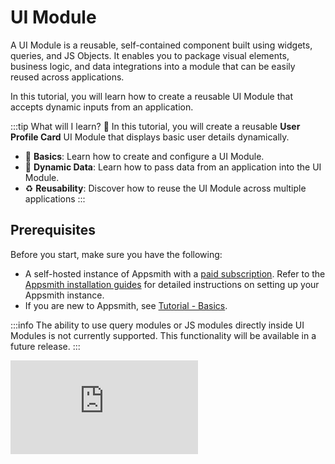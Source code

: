 # UI Module 


A UI Module is a reusable, self-contained component built using widgets, queries, and JS Objects.
It enables you to package visual elements, business logic, and data integrations into a module that can be easily reused across applications.

In this tutorial, you will learn how to create a reusable UI Module that accepts dynamic inputs from an application.


:::tip What will I learn? 📝
In this tutorial, you will create a reusable **User Profile Card** UI Module that displays basic user details dynamically.

- 🔧 **Basics**: Learn how to create and configure a UI Module.
- 🔄 **Dynamic Data**: Learn how to pass data from an application into the UI Module.
- ♻️ **Reusability**: Discover how to reuse the UI Module across multiple applications
:::



## Prerequisites

Before you start, make sure you have the following:

* A self-hosted instance of Appsmith with a [paid subscription](https://www.appsmith.com/pricing). Refer to the [Appsmith installation guides](/getting-started/setup/installation-guides) for detailed instructions on setting up your Appsmith instance.
* If you are new to Appsmith, see [Tutorial - Basics](/getting-started/tutorials/start-building).




:::info
The ability to use query modules or JS modules directly inside UI Modules is not currently supported. This functionality will be available in a future release.
:::

<div style={{ position: "relative", paddingBottom: "calc(50.52% + 41px)", height: 0, width: "100%" }}>
  <iframe
    src="https://demo.arcade.software/KHcwNrupekXborH0Hw4Z?embed"
    frameBorder="0"
    loading="lazy"
    webkitAllowFullScreen
    mozAllowFullScreen
    allowFullScreen
    allow="fullscreen"
    style={{ position: "absolute", top: 0, left: 0, width: "100%", height: "100%" }}
    title="Appsmith | Connect Data"
  />
</div>


1. Open your workspace and click **Create New** in the top-right corner. Select **Package** and choose **UI Package** as the package type.

<dd>

A UI Package is a collection of UI Modules that contain reusable widgets, queries, and JS Objects. These modules can be dynamically configured and reused across multiple applications within the same workspace.

</dd>

2. Click on the **Module Container**. The module container represents the overall layout for the UI Module, where you define inputs and configure widgets.


3. From the right-side property pane of the Module Container, you can configure **Inputs**. 


<dd>

Inputs allow you to dynamically set widget values inside the module.
These values are passed from the application into the UI Module at runtime.

Create the following inputs for the module:

| Input Name  | Purpose                         |
| ----------- | ------------------------------- |
| `userName`  | Full name of the user           |
| `userEmail` | Email address of the user       |
| `userID`    | Unique ID of the user           |
| `userImg`   | URL of the user's profile photo |


</dd>

4. Drag three **Text** widgets and one **Image** widget onto the canvas to create a simple user profile UI.
These widgets will display user details such as the user's name, email, ID, and profile photo, using the input values passed from the application.

5. Once the widgets are added to the canvas, configure each widget to display values passed through the module’s inputs.

<dd>

To bind an input value to a widget, use the following syntax:

```js
{{inputs.<inputName>}}
```

Set the widget properties as follows:

| Widget               | Property           | Value                  |
| -------------------- | ------------------ | ---------------------- |
| Name Text Widget     | Text               | `{{inputs.userName}}`  |
| Email Text Widget    | Text               | `{{inputs.userEmail}}` |
| ID Text Widget       | Text               | `{{inputs.userID}}`    |
| Profile Image Widget | Image Source / URL | `{{inputs.userImg}}`   |

</dd>


6. Publish the UI Module from the top-right corner.
This allows the module and its changes to reflect on the application side for reuse.



7. Navigate back to the workspace and create a new application.

8. Inside the application, click on the **UI** tab and select Add **New UI Element**. Click on **Module** to view all the UI Modules that are published within the same workspace.


9. Drag the `UserProfileCard` module onto the canvas. This creates an instance of the UI Module that you can configure inside the application.

10. To pass dynamic user data into the module, drag a Table widget onto the canvas. Click **Connect Data** and select the **Sample Users** datasource.
Then, select the **public.users** table to connect the Table widget to sample user data.

11. Click on the `UserProfileCard` module instance added to the canvas.
In the property pane, set each input by referencing the selected row from the Table widget.

<dd>

Use the following bindings:


| Input Name  | Value                           |
| ----------- | ------------------------------- |
| `userName`  | `{{Table1.selectedRow.name}}`   |
| `userEmail` | `{{Table1.selectedRow.email}}`  |
| `userID`    | `{{Table1.selectedRow.id}}`     |
| `userImg`   | `{{Table1.selectedRow.image}}` |


</dd>

:::tip 🎉 Great Job!
You have successfully created a reusable UI Module that dynamically displays user details based on application data.

By using inputs, you can easily reuse this User Profile Card across different applications and pass parameters at runtime, without rebuilding the UI each time.
:::